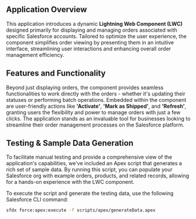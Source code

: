 ## **Application Overview**

This application introduces a dynamic **Lightning Web Component (LWC)** designed primarily for displaying and managing orders associated with specific Salesforce accounts. Tailored to optimize the user experience, the component simplifies order viewing by presenting them in an intuitive interface, streamlining user interactions and enhancing overall order management efficiency.

## **Features and Functionality**

Beyond just displaying orders, the component provides seamless functionalities to work directly with the orders - whether it's updating their statuses or performing batch operations. Embedded within the component are user-friendly actions like **'Activate'**, **'Mark as Shipped'**, and **'Refresh'**, granting users the flexibility and power to manage orders with just a few clicks. The application stands as an invaluable tool for businesses looking to streamline their order management processes on the Salesforce platform.

## **Testing & Sample Data Generation**

To facilitate manual testing and provide a comprehensive view of the application's capabilities, we've included an Apex script that generates a rich set of sample data. By running this script, you can populate your Salesforce org with example orders, products, and related records, allowing for a hands-on experience with the LWC component.

To execute the script and generate the testing data, use the following Salesforce CLI command:

```sh
sfdx force:apex:execute -f scripts/apex/generateData.apex
